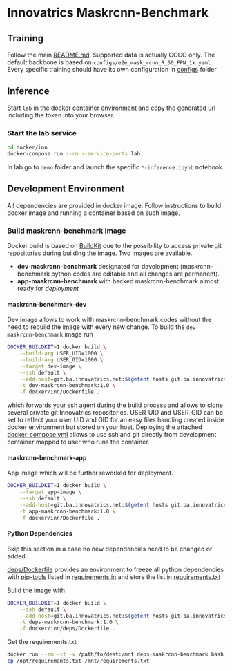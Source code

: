 # Innovatrics Maskrcnn-Benchmark

## Training

Follow the main [README.md](../../README.md).
Supported data is actually COCO only.
The default backbone is based on `configs/e2e_mask_rcnn_R_50_FPN_1x.yaml`.
Every specific training should have its own configuration in [configs](../../configs) folder

## Inference

Start `lab` in the docker container environment and copy the generated url including the token into your browser.

### Start the lab service

~~~bash
cd docker/inn
docker-compose run --rm --service-ports lab
~~~

In lab go to `demo` folder and launch the specific `*-inference.ipynb` notebook.

## Development Environment

All dependencies are provided in docker image.
Follow instructions to build docker image and running a container based on such image.

### Build maskrcnn-benchmark Image

Docker build is based on [BuildKit](https://docs.docker.com/develop/develop-images/build_enhancements/) due to the possibility to access private git repositories during building the image.
Two images are available.

- **dev-maskrcnn-benchmark** designated for development (maskrcnn-benchmark python codes are editable and all changes are permanent).
- **app-maskrcnn-benchmark** with backed maskrcnn-benchmark almost ready for *deployment*

#### maskrcnn-benchmark-dev

Dev image allows to work with maskrcnn-benchmark codes without the need to rebuild the image with every new change.
To build the `dev-maskrcnn-benchmark` image run

~~~bash
DOCKER_BUILDKIT=1 docker build \
    --build-arg USER_UID=1000 \
    --build-arg USER_GID=1000 \
    --target dev-image \
    --ssh default \
    --add-host=git.ba.innovatrics.net:$(getent hosts git.ba.innovatrics.net | cut -d' ' -f1) \
    -t dev-maskrcnn-benchmark:1.0 \
    -f docker/inn/Dockerfile .
~~~

which forwards your ssh agent during the build process and allows to clone several private git Innovatrics repositories.
USER_UID and USER_GID can be set to reflect your user UID and GID for an easy files handling created inside docker environment but stored on your host.
Deploying the attached [docker-compose.yml](docker-compose.yml) allows to use ssh and git directly from development container mapped to user who runs the container.

#### maskrcnn-benchmark-app

App image which will be further reworked for deployment.

~~~bash
DOCKER_BUILDKIT=1 docker build \
    --target app-image \
    --ssh default \
    --add-host=git.ba.innovatrics.net:$(getent hosts git.ba.innovatrics.net | cut -d' ' -f1) \
    -t app-maskrcnn-benchmark:1.0 \
    -f docker/inn/Dockerfile .
~~~

#### Python Dependencies

Skip this section in a case no new dependencies need to be changed or added.

[deps/Dockerfile](deps/Dockerfile) provides an environment to freeze all python dependencies with [pip-tools](https://pypi.org/project/pip-tools/) listed in [requirements.in](requirements.in) and store the list in [requirements.txt](requirements.txt)


Build the image with

~~~bash
DOCKER_BUILDKIT=1 docker build \
    --ssh default \
    --add-host=git.ba.innovatrics.net:$(getent hosts git.ba.innovatrics.net | cut -d' ' -f1) \
    -t deps-maskrcnn-benchmark:1.0 \
    -f docker/inn/deps/Dockerfile .
~~~

Get the requirements.txt

~~~bash
docker run --rm -it -v /path/to/dest:/mnt deps-maskrcnn-benchmark bash
cp /opt/requirements.txt /mnt/requirements.txt
~~~
